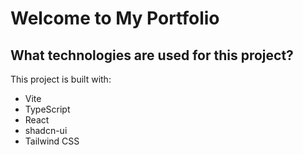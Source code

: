# Welcome to My Portfolio

## What technologies are used for this project?

This project is built with:

- Vite
- TypeScript
- React
- shadcn-ui
- Tailwind CSS

